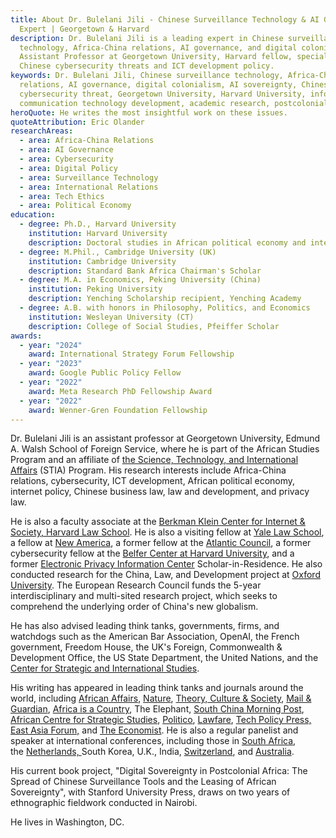 ```yaml
---
title: About Dr. Bulelani Jili - Chinese Surveillance Technology & AI Governance
  Expert | Georgetown & Harvard
description: Dr. Bulelani Jili is a leading expert in Chinese surveillance
  technology, Africa-China relations, AI governance, and digital colonialism.
  Assistant Professor at Georgetown University, Harvard fellow, specializing in
  Chinese cybersecurity threats and ICT development policy.
keywords: Dr. Bulelani Jili, Chinese surveillance technology, Africa-China
  relations, AI governance, digital colonialism, AI sovereignty, Chinese
  cybersecurity threat, Georgetown University, Harvard University, information
  communication technology development, academic research, postcolonial theory
heroQuote: He writes the most insightful work on these issues.
quoteAttribution: Eric Olander
researchAreas:
  - area: Africa-China Relations
  - area: AI Governance
  - area: Cybersecurity
  - area: Digital Policy
  - area: Surveillance Technology
  - area: International Relations
  - area: Tech Ethics
  - area: Political Economy
education:
  - degree: Ph.D., Harvard University
    institution: Harvard University
    description: Doctoral studies in African political economy and international relations
  - degree: M.Phil., Cambridge University (UK)
    institution: Cambridge University
    description: Standard Bank Africa Chairman's Scholar
  - degree: M.A. in Economics, Peking University (China)
    institution: Peking University
    description: Yenching Scholarship recipient, Yenching Academy
  - degree: A.B. with honors in Philosophy, Politics, and Economics
    institution: Wesleyan University (CT)
    description: College of Social Studies, Pfeiffer Scholar
awards:
  - year: "2024"
    award: International Strategy Forum Fellowship
  - year: "2023"
    award: Google Public Policy Fellow
  - year: "2022"
    award: Meta Research PhD Fellowship Award
  - year: "2022"
    award: Wenner-Gren Foundation Fellowship
---
```

Dr. Bulelani Jili is an assistant professor at Georgetown University, Edmund A. Walsh School of Foreign Service, where he is part of the African Studies Program and an affiliate of [the Science, Technology, and International Affairs](https://stia.georgetown.edu/profiles/bulelani-jili/) (STIA) Program. His research interests include Africa-China relations, cybersecurity, ICT development, African political economy, internet policy, Chinese business law, law and development, and privacy law.

He is also a faculty associate at the [Berkman Klein Center for Internet & Society, Harvard Law School](https://cyber.harvard.edu/people/bulelani-jili). He is also a visiting fellow at [Yale Law School](https://secure.its.yale.edu/cas/login?service=https%3A//law.yale.edu/casservice%3Fdestination%3D/bulelani-jili), a fellow at [New America](https://www.newamerica.org/our-people/bulelani-jili/), a former fellow at the [Atlantic Council](https://www.atlanticcouncil.org/in-depth-research-reports/issue-brief/what-is-driving-the-adoption-of-chinese-surveillance-technology-in-africa/), a former cybersecurity fellow at the [Belfer Center at Harvard University](https://www.belfercenter.org/person/bulelani-jili), and a former [Electronic Privacy Information Center](https://epic.org/?s=bulelani+jili+) Scholar-in-Residence. He also conducted research for the China, Law, and Development project at [Oxford University](https://cld.web.ox.ac.uk/people/bulelani-jili). The European Research Council funds the 5-year interdisciplinary and multi-sited research project, which seeks to comprehend the underlying order of China's new globalism.

He has also advised leading think tanks, governments, firms, and watchdogs such as the American Bar Association, OpenAI, the French government, Freedom House, the UK's Foreign, Commonwealth & Development Office, the US State Department, the United Nations, and the [Center for Strategic and International Studies](https://www.csis.org/analysis/africa-reacts-bidens-first-100-days-office).

His writing has appeared in leading think tanks and journals around the world, including [African Affairs](https://academic.oup.com/afraf/article-abstract/120/479/321/6206643?redirectedFrom=fulltext), [Nature](https://pubmed.ncbi.nlm.nih.gov/35851875/), [Theory, Culture & Society](https://www.theoryculturesociety.org/blog/tag/Bulelani+Jili), [Mail & Guardian](https://mg.co.za/author/bulelani-jili/), [Africa is a Country](https://africasacountry.com/author/bulelani-jili), The Elephant, [South China Morning Post](https://www.scmp.com/news/china/diplomacy/article/3320537/china-built-satellite-station-shining-example-support-namibian-space-programme), [African Centre for Strategic Studies](https://africacenter.org/spotlight/africa-china-global-security-initiative/), [Politico](https://www.politico.com/newsletters/weekly-cybersecurity/2022/10/17/is-cisa-stretched-thin-on-critical-infrastructure-00062040), [Lawfare](https://www.lawfaremedia.org/contributors/bjili), [Tech Policy Press,](https://www.techpolicy.press/author/bulelani-jili/) [East Asia Forum,](https://eastasiaforum.org/2025/05/30/africanising-chinese-surveillance-technology/) and [The Economist](https://www.economist.com/asia/2023/06/04/how-india-is-using-digital-technology-to-project-power). He is also a regular panelist and speaker at international conferences, including those in [South Africa](https://id4africaevents.com/2024/speakers/), the [Netherlands, ](https://www.thehagueprogram.nl/visiting-fellows/bulelani-jili)South Korea, U.K., India, [Switzerland](https://reghorizon.com/ai-policy-summit-2022/), and [Australia](https://www.sydney.edu.au/law/our-research/visitors-program/our-visitors.html). 

His current book project, "Digital Sovereignty in Postcolonial Africa: The Spread of Chinese Surveillance Tools and the Leasing of African Sovereignty", with Stanford University Press, draws on two years of ethnographic fieldwork conducted in Nairobi.

He lives in Washington, DC.
